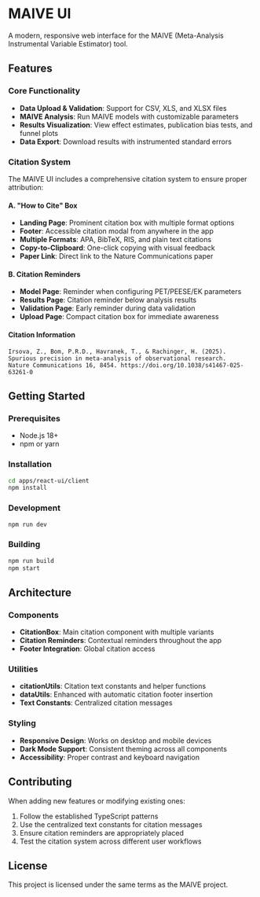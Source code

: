 # MAIVE UI

A modern, responsive web interface for the MAIVE (Meta-Analysis Instrumental Variable Estimator) tool.

## Features

### Core Functionality

- **Data Upload & Validation**: Support for CSV, XLS, and XLSX files
- **MAIVE Analysis**: Run MAIVE models with customizable parameters
- **Results Visualization**: View effect estimates, publication bias tests, and funnel plots
- **Data Export**: Download results with instrumented standard errors

### Citation System

The MAIVE UI includes a comprehensive citation system to ensure proper attribution:

#### A. "How to Cite" Box

- **Landing Page**: Prominent citation box with multiple format options
- **Footer**: Accessible citation modal from anywhere in the app
- **Multiple Formats**: APA, BibTeX, RIS, and plain text citations
- **Copy-to-Clipboard**: One-click copying with visual feedback
- **Paper Link**: Direct link to the Nature Communications paper

#### B. Citation Reminders

- **Model Page**: Reminder when configuring PET/PEESE/EK parameters
- **Results Page**: Citation reminder below analysis results
- **Validation Page**: Early reminder during data validation
- **Upload Page**: Compact citation box for immediate awareness

#### Citation Information

```plain
Irsova, Z., Bom, P.R.D., Havranek, T., & Rachinger, H. (2025).
Spurious precision in meta-analysis of observational research.
Nature Communications 16, 8454. https://doi.org/10.1038/s41467-025-63261-0
```

## Getting Started

### Prerequisites

- Node.js 18+
- npm or yarn

### Installation

```bash
cd apps/react-ui/client
npm install
```

### Development

```bash
npm run dev
```

### Building

```bash
npm run build
npm start
```

## Architecture

### Components

- **CitationBox**: Main citation component with multiple variants
- **Citation Reminders**: Contextual reminders throughout the app
- **Footer Integration**: Global citation access

### Utilities

- **citationUtils**: Citation text constants and helper functions
- **dataUtils**: Enhanced with automatic citation footer insertion
- **Text Constants**: Centralized citation messages

### Styling

- **Responsive Design**: Works on desktop and mobile devices
- **Dark Mode Support**: Consistent theming across all components
- **Accessibility**: Proper contrast and keyboard navigation

## Contributing

When adding new features or modifying existing ones:

1. Follow the established TypeScript patterns
2. Use the centralized text constants for citation messages
3. Ensure citation reminders are appropriately placed
4. Test the citation system across different user workflows

## License

This project is licensed under the same terms as the MAIVE project.
